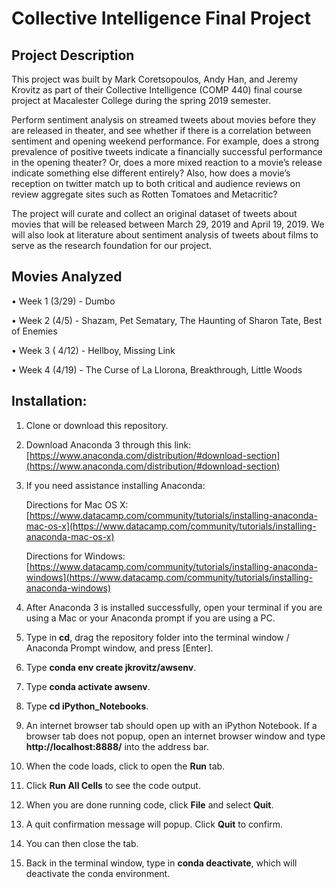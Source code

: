 # Collective Intelligence Final Project

## Project Description

This project was built by Mark Coretsopoulos, Andy Han, and Jeremy Krovitz as part of their Collective Intelligence (COMP 440) final course project at Macalester College during the spring 2019 semester.

Perform sentiment analysis on streamed tweets about movies before they are released in theater, and see whether if there is a correlation between sentiment and opening weekend performance. For example, does a strong prevalence of positive tweets indicate a financially successful performance in the opening theater? Or, does a more mixed reaction to a movie’s release indicate something else different entirely? Also, how does a movie’s reception on twitter match up to both critical and audience reviews on review aggregate sites such as Rotten Tomatoes and Metacritic?

The project will curate and collect an original dataset of tweets about movies that will be released between March 29, 2019 and April 19, 2019. We will also look at literature about sentiment analysis of tweets about films to serve as the research foundation for our project. 

## Movies Analyzed 
• Week 1 (3/29) - Dumbo

• Week 2 (4/5) - Shazam, Pet Sematary, The Haunting of Sharon Tate, Best of Enemies

• Week 3 ( 4/12) - Hellboy, Missing Link

• Week 4 (4/19) - The Curse of La Llorona, Breakthrough, Little Woods



## Installation:
1. Clone or download this repository. 
2. Download Anaconda 3 through this link: [https://www.anaconda.com/distribution/#download-section](https://www.anaconda.com/distribution/#download-section)

3. If you need assistance installing Anaconda: 

    Directions for Mac OS X: [https://www.datacamp.com/community/tutorials/installing-anaconda-mac-os-x](https://www.datacamp.com/community/tutorials/installing-anaconda-mac-os-x)

    Directions for Windows: [https://www.datacamp.com/community/tutorials/installing-anaconda-windows](https://www.datacamp.com/community/tutorials/installing-anaconda-windows)

4. After Anaconda 3 is installed successfully, open your terminal if you are using a Mac or your Anaconda prompt if you are using a PC. 

5. Type in **cd**, drag the repository folder into the terminal window / Anaconda Prompt window, and press [Enter]. 

6. Type **conda env create jkrovitz/awsenv**.

7. Type **conda activate awsenv**. 

8. Type **cd iPython_Notebooks**. 

9. An internet browser tab should open up with an iPython Notebook. If a browser tab does not popup, open an internet browser window and type **http://localhost:8888/** into the address bar. 

10. When the code loads, click to open the **Run** tab. 

11. Click **Run All Cells** to see the code output. 

12. When you are done running code, click **File** and select **Quit**. 

13. A quit confirmation message will popup. Click **Quit** to confirm. 

14. You can then close the tab. 

15. Back in the terminal window, type in **conda deactivate**, which will deactivate the conda environment.

